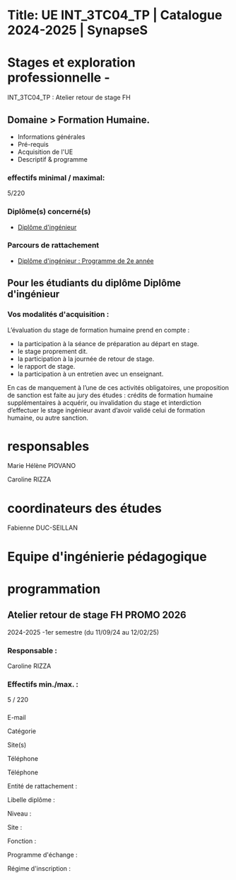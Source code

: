 # Title: UE INT_3TC04_TP | Catalogue 2024-2025 | SynapseS

#  [ ](/catalogue/2024-2025) Stages et exploration professionnelle \-
INT_3TC04_TP : Atelier retour de stage FH

## Domaine > Formation Humaine.

  * Informations générales
  * Pré-requis
  * Acquisition de l'UE
  * Descriptif & programme

### effectifs minimal / maximal:

5/220

### Diplôme(s) concerné(s)

  * [Diplôme d'ingénieur](/catalogue/2024-2025/diplome/4/ING-diplome-d-ingenieur)

### Parcours de rattachement

  * [Diplôme d'ingénieur : Programme de 2e année](/catalogue/2024-2025/parcours/1366/ING-2A-diplome-d-ingenieur-programme-de-2e-annee)

## Pour les étudiants du diplôme Diplôme d'ingénieur

### Vos modalités d'acquisition :

L’évaluation du stage de formation humaine prend en compte :

  * la participation à la séance de préparation au départ en stage.
  * le stage proprement dit.
  * la participation à la journée de retour de stage.
  * le rapport de stage.
  * la participation à un entretien avec un enseignant.

En cas de manquement à l’une de ces activités obligatoires, une proposition de
sanction est faite au jury des études : crédits de formation humaine
supplémentaires à acquérir, ou invalidation du stage et interdiction
d’effectuer le stage ingénieur avant d’avoir validé celui de formation
humaine, ou autre sanction.

# responsables

Marie Hélène PIOVANO

Caroline RIZZA

# coordinateurs des études

Fabienne DUC-SEILLAN

# Equipe d'ingénierie pédagogique

# programmation

## Atelier retour de stage FH PROMO 2026

2024-2025 -1er semestre (du 11/09/24 au 12/02/25)

### Responsable :

Caroline RIZZA

### Effectifs min./max. :

5 / 220

###

E-mail

Catégorie

Site(s)

Téléphone

Téléphone

Entité de rattachement :

Libelle diplôme :

Niveau :

Site :

Fonction :

Programme d'échange :

Régime d'inscription :

